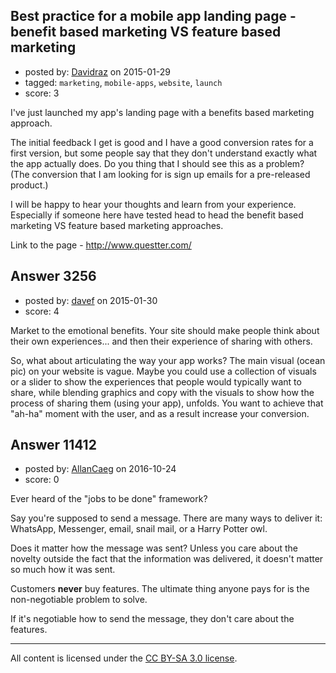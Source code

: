 ## Best practice for a mobile app landing page - benefit based marketing VS feature based marketing

- posted by: [Davidraz](https://stackexchange.com/users/4447731/davidraz) on 2015-01-29
- tagged: `marketing`, `mobile-apps`, `website`, `launch`
- score: 3

I've just launched my app's landing page with a benefits based marketing approach.

The initial feedback I get is good and I have a good conversion rates for a first version, but some people say that they don't understand exactly what the app actually does. Do you thing that I should see this as a problem? (The conversion that I am looking for is sign up emails for a pre-released product.)

I will be happy to hear your thoughts and learn from your experience. Especially if someone here have tested head to head the benefit based marketing VS feature based marketing approaches.

Link to the page -  http://www.questter.com/


## Answer 3256

- posted by: [davef](https://stackexchange.com/users/5706194/davef) on 2015-01-30
- score: 4

Market to the emotional benefits. Your site should make people think about their own experiences... and then their experience of sharing with others. 

So, what about articulating the way your app works? The main visual (ocean pic) on your website is vague. Maybe you could use a collection of visuals or a slider to show the experiences that people would typically want to share, while blending graphics and copy with the visuals to show how the process of sharing them (using your app), unfolds. You want to achieve that "ah-ha" moment with the user, and as a result increase your conversion.


## Answer 11412

- posted by: [AllanCaeg](https://stackexchange.com/users/92107/allancaeg) on 2016-10-24
- score: 0

Ever heard of the "jobs to be done" framework? 

Say you're supposed to send a message. There are many ways to deliver it: WhatsApp, Messenger, email, snail mail, or a Harry Potter owl. 

Does it matter how the message was sent? Unless you care about the novelty outside the fact that the information was delivered, it doesn't matter so much how it was sent. 

Customers **never** buy features. The ultimate thing anyone pays for is the non-negotiable problem to solve.

If it's negotiable how to send the message, they don't care about the features. 



---

All content is licensed under the [CC BY-SA 3.0 license](https://creativecommons.org/licenses/by-sa/3.0/).
